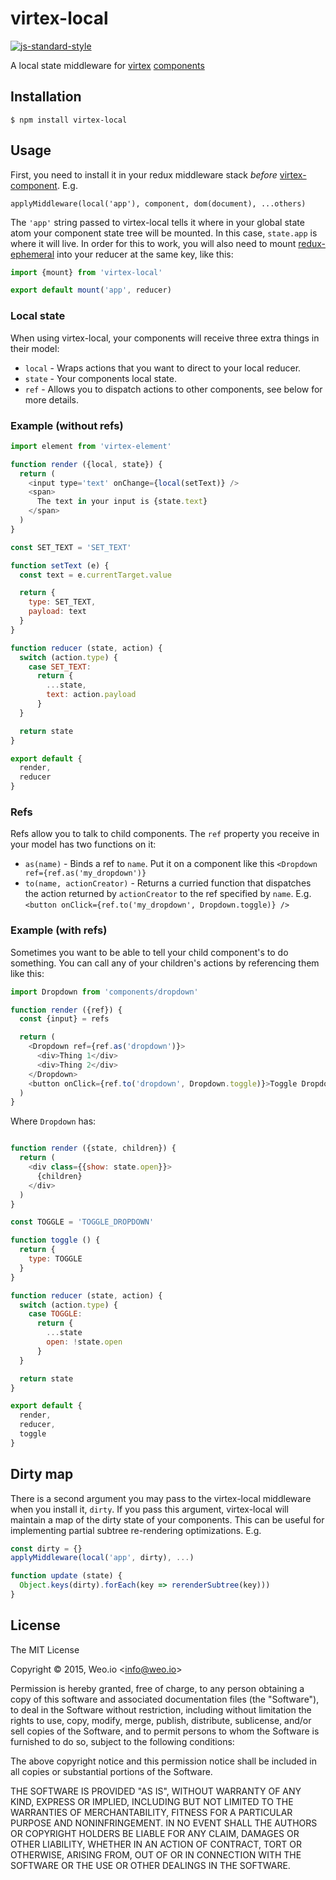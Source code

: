 
# virtex-local

[![js-standard-style](https://img.shields.io/badge/code%20style-standard-brightgreen.svg?style=flat)](https://github.com/feross/standard)

A local state middleware for [virtex](https://github.com/ashaffer/virtex) [components](https://github.com/ashaffer/virtex-component)

## Installation

    $ npm install virtex-local

## Usage

First, you need to install it in your redux middleware stack *before* [virtex-component](https://github.com/ashaffer/virtex-component).  E.g.

`applyMiddleware(local('app'), component, dom(document), ...others)`

The `'app'` string passed to virtex-local tells it where in your global state atom your component state tree will be mounted. In this case, `state.app` is where it will live. In order for this to work, you will also need to mount [redux-ephemeral](https://github.com/ashaffer/redux-ephemeral) into your reducer at the same key, like this:

```javascript
import {mount} from 'virtex-local'

export default mount('app', reducer)
```

### Local state

When using virtex-local, your components will receive three extra things in their model:

 * `local` - Wraps actions that you want to direct to your local reducer.
 * `state` - Your components local state.
 * `ref` - Allows you to dispatch actions to other components, see below for more details.

### Example (without refs)

```javascript
import element from 'virtex-element'

function render ({local, state}) {
  return (
    <input type='text' onChange={local(setText)} />
    <span>
      The text in your input is {state.text}
    </span>
  )
}

const SET_TEXT = 'SET_TEXT'

function setText (e) {
  const text = e.currentTarget.value

  return {
    type: SET_TEXT,
    payload: text
  }
}

function reducer (state, action) {
  switch (action.type) {
    case SET_TEXT:
      return {
        ...state,
        text: action.payload
      }
  }

  return state
}

export default {
  render,
  reducer
}
```

### Refs

Refs allow you to talk to child components. The `ref` property you receive in your model has two functions on it:

  * `as(name)` - Binds a ref to `name`. Put it on a component like this `<Dropdown ref={ref.as('my_dropdown')}`
  * `to(name, actionCreator)` - Returns a curried function that dispatches the action returned by `actionCreator` to the ref specified by `name`. E.g. `<button onClick={ref.to('my_dropdown', Dropdown.toggle)} />`

### Example (with refs)

Sometimes you want to be able to tell your child component's to do something.  You can call any of your children's actions by referencing them like this:

```javascript
import Dropdown from 'components/dropdown'

function render ({ref}) {
  const {input} = refs

  return (
    <Dropdown ref={ref.as('dropdown')}>
      <div>Thing 1</div>
      <div>Thing 2</div>
    </Dropdown>
    <button onClick={ref.to('dropdown', Dropdown.toggle)}>Toggle Dropdown</button>
  )
}
```

Where `Dropdown` has:

```javascript

function render ({state, children}) {
  return (
    <div class={{show: state.open}}>
      {children}
    </div>
  )
}

const TOGGLE = 'TOGGLE_DROPDOWN'

function toggle () {
  return {
    type: TOGGLE
  }
}

function reducer (state, action) {
  switch (action.type) {
    case TOGGLE:
      return {
        ...state
        open: !state.open
      }
  }

  return state
}

export default {
  render,
  reducer,
  toggle
}
```

## Dirty map

There is a second argument you may pass to the virtex-local middleware when you install it, `dirty`. If you pass this argument, virtex-local will maintain a map of the dirty state of your components. This can be useful for implementing partial subtree re-rendering optimizations. E.g.

```javascript
const dirty = {}
applyMiddleware(local('app', dirty), ...)

function update (state) {
  Object.keys(dirty).forEach(key => rerenderSubtree(key)))
}
```

## License

The MIT License

Copyright &copy; 2015, Weo.io &lt;info@weo.io&gt;

Permission is hereby granted, free of charge, to any person obtaining a copy of this software and associated documentation files (the "Software"), to deal in the Software without restriction, including without limitation the rights to use, copy, modify, merge, publish, distribute, sublicense, and/or sell copies of the Software, and to permit persons to whom the Software is furnished to do so, subject to the following conditions:

The above copyright notice and this permission notice shall be included in all copies or substantial portions of the Software.

THE SOFTWARE IS PROVIDED "AS IS", WITHOUT WARRANTY OF ANY KIND, EXPRESS OR IMPLIED, INCLUDING BUT NOT LIMITED TO THE WARRANTIES OF MERCHANTABILITY, FITNESS FOR A PARTICULAR PURPOSE AND NONINFRINGEMENT. IN NO EVENT SHALL THE AUTHORS OR COPYRIGHT HOLDERS BE LIABLE FOR ANY CLAIM, DAMAGES OR OTHER LIABILITY, WHETHER IN AN ACTION OF CONTRACT, TORT OR OTHERWISE, ARISING FROM, OUT OF OR IN CONNECTION WITH THE SOFTWARE OR THE USE OR OTHER DEALINGS IN THE SOFTWARE.
